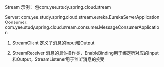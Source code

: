 Stream 示例：
包com.yee.study.spring.cloud.stream

Server: com.yee.study.spring.cloud.stream.eureka.EurekaServerApplication
Consumer: com.yee.study.spring.cloud.stream.consumer.MessageConsumerApplication

1. StreamClient 定义了消息的Input和Output

2. StreamReceiver 消息的具体操作类，EnableBinding用于绑定所对应的Input和Output，StreamListener用于监听消息的接受
     
